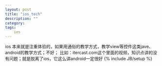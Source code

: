 ```yaml
---
layout: post
title: "ios_tech"
description: ""
category: 
tags: 
	ios
---
```

ios
本来就是注重体验的，如果用通俗的教学方式，教学view等控件这类jave、android的教学方式；不好；
比如：itercast.com这个里面的视频，知识点讲的没有问题；就是脱离了ios，它这么讲android一定很好
{% include JB/setup %}
